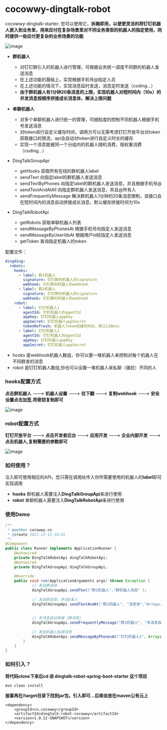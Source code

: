 # cocowwy-dingtalk-robot
cocowwy-dingtalk-starter:
您可以使用它，**拆箱即用，以便更灵活的将钉钉机器人嵌入到业务里，用来应付在复杂场景里对不同业务类型的机器人的指定使用，同时提供一些应付更复杂的业务场景的功能**  

![image](https://user-images.githubusercontent.com/63331147/153790868-79936b70-7008-484b-a749-dac3f304d257.png)


- **群机器人**
  - 对钉钉群引入的机器人进行管理，可根据业务统一调度不同群的机器人发送消息
  - 在上述功能的基础上，实现根据手机号@指定人员
  - 在上述功能的情况下，实现消息延时发送，消息定时发送（coding...）
  - **由于群机器人有1分钟20条消息的上限，实现机器人对短时间内（10s）的并发消息按顺序拼接成长消息体，解决上限问题**
- **单聊机器人**
  - 对多个单聊机器人进行统一的管理，可细粒度的控制不同机器人根据手机号发送消息
  - 对token进行自定义缓存时间，调用方可以无需考虑钉钉开放平台对token获取接口的限流，api会自动对token进行自定义时长的缓存
  - 实现一个消息能被同一个分组内的机器人随机消费，按权重消费（coding...）

- DingTalkGroupApi
   - getHooks 获取所有在线的群机器人label
   - sendText 向指定label的群机器人发送消息
   - sendTextByPhones 向指定label的群机器人发送消息，并且根据手机号@
   - sendTextAndAtAll 向指定群机器人发送消息，并且@所有人
   - sendFrequentlyMessage 解决群机器人1分钟的20条消息限制，该接口会在短时间内的消息自动拼接成长消息，默认缓存拼接时间为10s
- DingTalkRobotApi
   - getRobots 获取单聊机器人列表
   - sendMessageByPhonesAt 根据手机号向指定人发送消息
   - sendMessageByUserIdsAt 根据用户id给指定人发送消息
   - getToken 查询指定机器人的token

配置文件：
```yml
dingding:
  robots:
    hooks:
      - label: 群1机器人
        signature: 钉钉群的机器人的signature
        webhook: 钉钉群的机器人的webhook
      - label: 群2机器人
        signature: 钉钉群的机器人的signature
        webhook: 钉钉群的机器人的webhook
    robot:
      - label: 钉钉机器人1
        agentId: 钉钉机器人的agentId
        appKey: 钉钉机器人appKey
        appSecret: 钉钉机器人appSecret
        tokenRefresh: 机器人Token的缓存时长，默认110min
      - label: 钉钉机器人2
        agentId: 钉钉机器人的agentId
        appKey: 钉钉机器人appKey
        appSecret: 钉钉机器人appSecret
```
- hooks 是webhook机器人数组，你可以塞一堆机器人来控制对每个机器人在不同群发的消息
- robot 是钉钉机器人数组,你也可以设置一堆机器人来私聊（骚扰）不同的人

### hooks配置方式
**点击群机器人** ---> **机器人设置** ---> **往下翻** ---> **复制webhook** ---> **安全设置点击加签,将密钥复制即可**

![image](https://user-images.githubusercontent.com/63331147/146709451-9e76d821-5012-4853-b433-760a9a26cc58.png)

### robot配置方式
**钉钉开放平台** ---> **点击开发者后台** ---> **应用开发** ---> **企业内部开发** ---> **点击机器人,复制需要的参数即可** 

![image](https://user-images.githubusercontent.com/63331147/146709663-a2db71f5-226d-4332-90b0-ffb67f14f53e.png)

### 如何使用？
注入即可使用相应的API，您只需在调用处传入你所需要使用的机器人的**label**即可实现调用
- **hooks** 群机器人需要注入**DingTalkGroupApi**来进行使用
- **robot** 单聊机器人需要注入**DingTalkRobotApi**来进行使用

### 使用Demo
```java
/**
 * @author cocowwy.cn
 * @create 2021-12-12-10:41
 */
@Component
public class Runner implements ApplicationRunner {
    @Autowired
    private DingTalkRobotApi dingTalkRobotApi;
    @Autowired
    private DingTalkGroupApi dingTalkGroupApi;
    
    @Override
    public void run(ApplicationArguments args) throws Exception {
            // 发送群消息
            dingTalkGroupApi.sendText("群1机器人","群机器人消息" );
            
            // 发送群消息，并且@某人
            dingTalkGroupApi.sendTextAndAt("群1机器人", "消息体","Arrays.asList("需要@的手机号，不需要则传空数组")");
            
                       
            // 多消息自动拼接（群消息） 
            dingTalkGroupApi.sendFrequentlyMessage("群1机器人", "多消息自动拼接", Arrays.asList("需要@的手机号，不需要则传空数组"));
    
            // 发送机器人私聊消息
            dingTalkRobotApi.sendMessageByPhonesAt("钉钉机器人1", Arrays.asList("需要@的手机号，不需要则传空数组"), "根据手机号私聊", "标题");
        }
    }
}
```

### 如何引入？
**将代码clone下来后cd 进 dingtalk-robot-spring-boot-starter 这个项目**
```shell
mvn clean install
```
**接着再在/target目录下找到jar包，引入即可...后续会放在maven公有云上**

```
<dependency>
    <groupId>cn.cocowwy</groupId>
    <artifactId>dingtalk-robot-cocowwy</artifactId>
    <version>1.0.12-SNAPSHOT</version>
</dependency>
```


